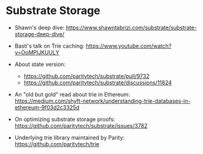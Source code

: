 # Substrate Storage

* Shawn's deep dive: https://www.shawntabrizi.com/substrate/substrate-storage-deep-dive/

* Basti's talk on Trie caching: https://www.youtube.com/watch?v=OoMPlJKUULY

* About state version:
  *  https://github.com/paritytech/substrate/pull/9732
  *  https://github.com/paritytech/substrate/discussions/11824

* An "old but gold" read about trie in Ethereum: https://medium.com/shyft-network/understanding-trie-databases-in-ethereum-9f03d2c3325d

* On optimizing substrate storage proofs: https://github.com/paritytech/substrate/issues/3782
* Underlying trie library maintained by Parity: https://github.com/paritytech/trie
